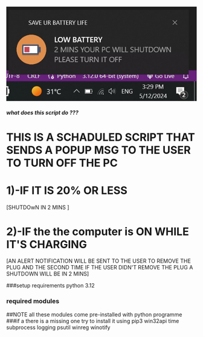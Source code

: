 ![Alt text](SCRIPTS_DEMO_IMAGES/battery_health_notification.jpg)
##### what does this script do ???
# THIS IS A SCHADULED SCRIPT THAT SENDS A POPUP MSG TO THE USER TO TURN OFF THE PC
# 1)-IF IT IS 20% OR LESS
[SHUTDOwN IN 2 MINS ]
# 2)-IF the the computer is  ON  WHILE IT'S CHARGING 
[AN ALERT NOTIFICATION WILL BE SENT TO THE  USER TO REMOVE THE PLUG AND THE SECOND TIME IF THE USER DIDN'T REMOVE THE PLUG A SHUTDOWN WILL BE IN 2 MINS]

###setup requirements
python 3.12
### required modules 
##NOTE all these modules come pre-installed with python programme
###if a there is a missing one try to install it using pip3 
win32api
time
subprocess
logging
psutil
winreg
winotify 
